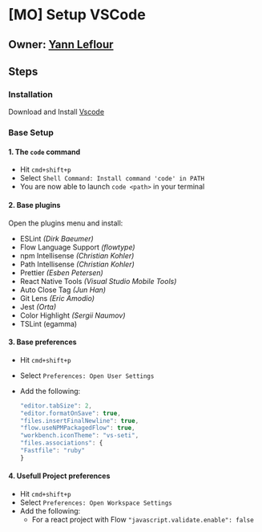 # \[MO\] Setup VSCode

## Owner: [Yann Leflour](https://github.com/yleflour)

## Steps

### Installation

Download and Install [Vscode](https://code.visualstudio.com/)

### Base Setup

#### 1. The `code` command

* Hit `cmd+shift+p`
* Select `Shell Command: Install command 'code' in PATH`
* You are now able to launch `code <path>` in your terminal

#### 2. Base plugins

Open the plugins menu and install:

* ESLint _\(Dirk Baeumer\)_
* Flow Language Support _\(flowtype\)_
* npm Intellisense _\(Christian Kohler\)_
* Path Intellisense _\(Christian Kohler\)_
* Prettier _\(Esben Petersen\)_
* React Native Tools _\(Visual Studio Mobile Tools\)_
* Auto Close Tag _\(Jun Han\)_
* Git Lens _\(Eric Amodio\)_
* Jest _\(Orta\)_
* Color Highlight _\(Sergii Naumov\)_
* TSLint \(egamma\)

#### 3. Base preferences

* Hit `cmd+shift+p`
* Select `Preferences: Open User Settings`
* Add the following:

  ```javascript
  "editor.tabSize": 2,
  "editor.formatOnSave": true,
  "files.insertFinalNewline": true,
  "flow.useNPMPackagedFlow": true,
  "workbench.iconTheme": "vs-seti",
  "files.associations": {
  "Fastfile": "ruby"
  }
  ```

#### 4. Usefull Project preferences

* Hit `cmd+shift+p`
* Select `Preferences: Open Workspace Settings`
* Add the following:
  * For a react project with Flow `"javascript.validate.enable": false`

